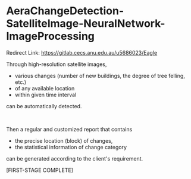 # AeraChangeDetection-SatelliteImage-NeuralNetwork-ImageProcessing
 Redirect Link: https://gitlab.cecs.anu.edu.au/u5686023/Eagle
 
 
 Through high-resolution satellite images, 
  - various changes (number of new buildings, the degree of tree felling, etc.) 
  - of any available location 
  - within given time interval
  
 can be automatically detected.
 
 <br>
 
 Then a regular and customized report that contains
  - the precise location (block) of changes,
  - the statistical information of change category
  
 can be generated according to the client's requirement.


[FIRST-STAGE COMPLETE]
